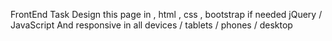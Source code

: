 FrontEnd Task 
Design this page in , html , css , bootstrap if needed jQuery / JavaScript 
And responsive in all devices / tablets / phones / desktop 
